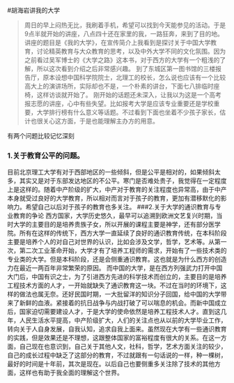 #胡海岩讲我的大学

>周日的早上闷热无比，我刷着手机，希望可以找到今天能参见的活动。于是9点半就开始的讲座，八点四十还在家里的我，一路狂奔，来到了目的地。
讲座的题目是《我的大学》，在宣传简介上我看到是探讨关于中国大学教育，讨论精英教育与大众教育的思考，以及中外大学不同的文化氛围。因为之前看过吴军博士的《大学之路》这本书，对于西方的大学有一个粗浅的了解，所以这次看到介绍之后非常感兴趣。
到了东城区第一图书馆的三楼报告厅，原本设想中国科学院院士，北理工的校长，怎么说也应该有一个比较高大上的演讲场所，实际却也不是，一个朴素的讲台，下面七八排临时座椅，这样访谈就开始了。
刚开始的话题还未深入，让我以为这是一个高考报志愿的讲座，心中有些失望。比如报考大学是应该专业重要还是学校重要，大学排行榜有什么意义等话题。不过看到下面也坐着不少孩子家长，估计也很关心这方面，于是也能理解主办方的用意。

有两个问题比较记忆深刻
### 1.关于教育公平的问题。

目前北京理工大学有对于西部地区的一些倾斜，但是公平是相对的，如果倾斜太多，其实又是对于东部发达地区的不公平。寒门是否难处贵子，我觉得在一定程度上是这样的。随着中产阶级的扩大，中产对于教育的关注程度也异常高，由于中产本身就受过良好的大学教育，所以相对而言对于孩子的教育，更加有潜移默化的影响力。希望自己以后对于孩子的教育也多关注。
###2.关于大学的通识教育与专业教育的争论
   西方国家，大学历史悠久，最早可以追溯到欧洲文艺复兴时期，当时大学的主要目的是培养贵族子女，所以开展的课程主要是神学，还有部分医学院。所有在这样的传统下，西方大学一直延续了良好的通识教育传统，在本科阶段主要是培养个人的对自己对世界的认识，比如会涉及文学，哲学，艺术等。从第一次，第二次工业革命开始，大学才有了培养工程师的需求，开始有了一些技术类的专业类的大学。但是本科阶段，还是会侧重通识教育。这也就是为什么西方的创造力在最近一两百年非常繁荣的原因。
    而中国的大学，是在西方列强武力打开中国大门后，中国有识之士，为了引进西方先进的科学技术而创立的，主要目的是培养工程技术方面的人才，一开始就缺失了通识教育这一块。不过在当时的环境下，这样的做法也属无奈。还好民国时期，一大批留洋的知识分子回国，给中国的大学带来了新鲜的血液。紧接着的抗日战争与内战打破了可以喘息的机会。而新中国成立后，国家迫切需要建设人才，于是大学的使命依然是培养工程技术人才。直到这几年，人民生活水平提高，中产阶级扩大，人们的关注点也从以前的大学毕业工作，转向关于人自身发展，自我认知，追求自我上面来。虽然现在大学有一些通识教育的实践，但是效果还是不理想，这跟整体国家的富裕程度有很大的关系。在这一方面，自己现在也意识到，自己关于其他人文，社科，哲学，艺术方面关注的较少，自己的成长过程中缺乏了这部分的教育，不过就跟有一句话说的一样，种一棵树，最好的时间是十年前，其次是现在。以后自己也要侧重多关注除了技术的其他方面，这样也有助于我全面的理解这个世界。